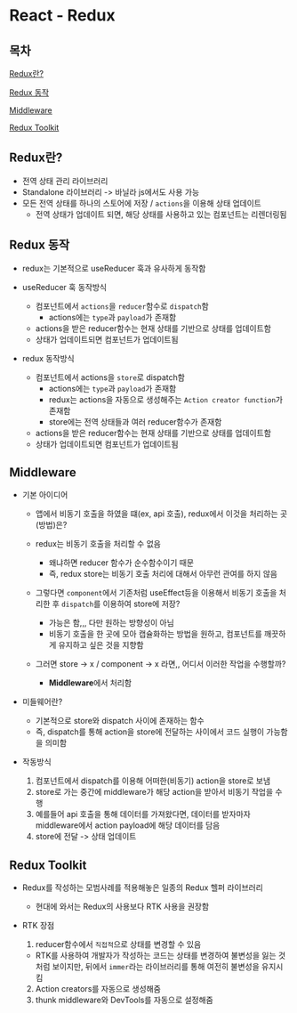 # React - Redux

## 목차

[Redux란?](#redux란)

[Redux 동작](#redux-동작)

[Middleware](#middleware)

[Redux Toolkit](#redux-toolkit)

## Redux란?

- 전역 상태 관리 라이브러리
- Standalone 라이브러리 -> 바닐라 js에서도 사용 가능
- 모든 전역 상태를 하나의 스토어에 저장 / `actions`을 이용해 상태 업데이트
  - 전역 상태가 업데이트 되면, 해당 상태를 사용하고 있는 컴포넌트는 리렌더링됨

## Redux 동작

- redux는 기본적으로 useReducer 훅과 유사하게 동작함

- useReducer 훅 동작방식

  - 컴포넌트에서 `actions`을 `reducer`함수로 `dispatch`함
    - actions에는 `type`과 `payload`가 존재함
  - actions을 받은 reducer함수는 현재 상태를 기반으로 상태를 업데이트함
  - 상태가 업데이트되면 컴포넌트가 업데이트됨

- redux 동작방식
  - 컴포넌트에서 actions을 `store`로 dispatch함
    - actions에는 `type`과 `payload`가 존재함
    - redux는 actions을 자동으로 생성해주는 `Action creator function`가 존재함
    - store에는 전역 상태들과 여러 reducer함수가 존재함
  - actions을 받은 reducer함수는 현재 상태를 기반으로 상태를 업데이트함
  - 상태가 업데이트되면 컴포넌트가 업데이트됨

## Middleware

- 기본 아이디어

  - 앱에서 비동기 호출을 하였을 떄(ex, api 호출), redux에서 이것을 처리하는 곳(방법)은?
  - redux는 비동기 호출을 처리할 수 없음

    - 왜냐하면 reducer 함수가 순수함수이기 때문
    - 즉, redux store는 비동기 호출 처리에 대해서 아무런 관여를 하지 않음

  - 그렇다면 `component`에서 기존처럼 useEffect등을 이용해서 비동기 호출을 처리한 후 `dispatch`를 이용하여 store에 저장?

    - 가능은 함,,, 다만 원하는 방향성이 아님
    - 비동기 호출을 한 곳에 모아 캡슐화하는 방법을 원하고, 컴포넌트를 깨끗하게 유지하고 싶은 것을 지향함

  - 그러면 store -> x / component -> x 라면,, 어디서 이러한 작업을 수행할까?
    - **Middleware**에서 처리함

- 미들웨어란?

  - 기본적으로 store와 dispatch 사이에 존재하는 함수
  - 즉, dispatch를 통해 action을 store에 전달하는 사이에서 코드 실행이 가능함을 의미함

- 작동방식
  1. 컴포넌트에서 dispatch를 이용해 어떠한(비동기) action을 store로 보냄
  2. store로 가는 중간에 middleware가 해당 action을 받아서 비동기 작업을 수행
  3. 예를들어 api 호출을 통해 데이터를 가져왔다면, 데이터를 받자마자 middleware에서 action payload에 해당 데이터를 담음
  4. store에 전달 -> 상태 업데이트

## Redux Toolkit

- Redux를 작성하는 모범사례를 적용해놓은 일종의 Redux 헬퍼 라이브러리

  - 현대에 와서는 Redux의 사용보다 RTK 사용을 권장함

- RTK 장점
  1. reducer함수에서 `직접적`으로 상태를 변경할 수 있음
  - RTK를 사용하여 개발자가 작성하는 코드는 상태를 변경하여 불변성을 잃는 것처럼 보이지만, 뒤에서 `immer`라는 라이브러리를 통해 여전히 불변성을 유지시킴
  2. Action creators를 자동으로 생성해줌
  3. thunk middleware와 DevTools를 자동으로 설정해줌
